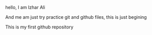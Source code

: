 hello, I am Izhar Ali
 
And me am just try practice git and github files, this is just begining

This is my first github repository
